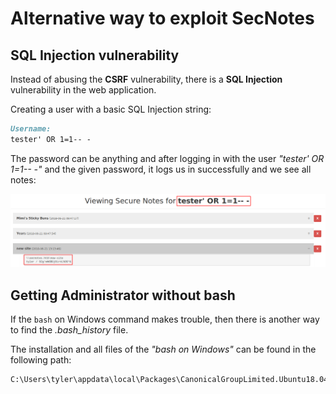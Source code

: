# Alternative way to exploit SecNotes

## SQL Injection vulnerability

Instead of abusing the **CSRF** vulnerability, there is a **SQL Injection** vulnerability in the web application.

Creating a user with a basic SQL Injection string:
```markdown
Username:
tester' OR 1=1-- -
```

The password can be anything and after logging in with the user _"tester' OR 1=1-- -"_ and the given password, it logs us in successfully and we see all notes:

![SQL Injection login](secnotes_sqli-1.png)

## Getting Administrator without bash

If the `bash` on Windows command makes trouble, then there is another way to find the _.bash_history_ file.

The installation and all files of the _"bash on Windows"_ can be found in the following path:
```markdown
C:\Users\tyler\appdata\local\Packages\CanonicalGroupLimited.Ubuntu18.04onWindows_79rhkp1fndgsc\LocalState\rootfs\root
```
